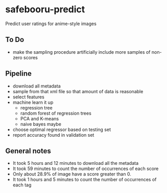 # safebooru-predict
Predict user ratings for anime-style images

## To Do
- make the sampling procedure artificially include more samples of non-zero scores


## Pipeline
- download all metadata
- sample from that xml file so that amount of data is reasonable
- select features
- machine learn it up
  - regression tree
  - random forest of regression trees
  - PCA and K-means
  - naive bayes maybe
- choose optimal regressor based on testing set
- report accuracy found in validation set

## General notes
- It took 5 hours and 12 minutes to download all the metadata
- It took 59 minutes to count the number of occurrences of each score
- Only about 28.9% of image have a score greater than 0.
- It took 1 hours and 5 minutes to count the number of occurrences of each tag

